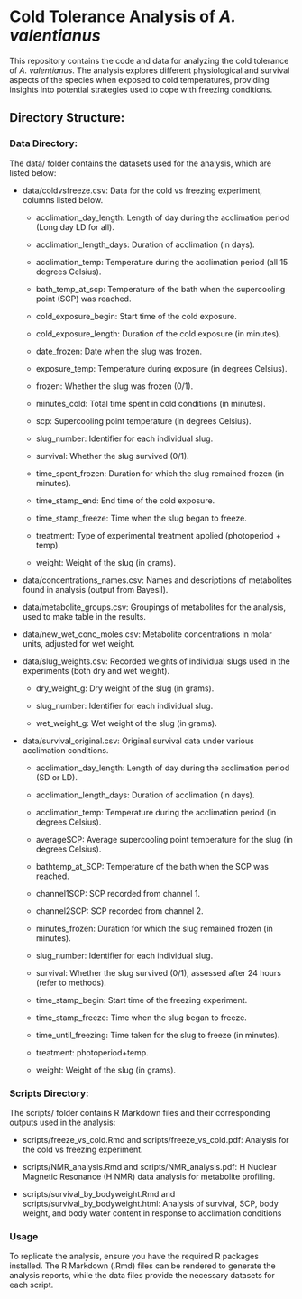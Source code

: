# Cold Tolerance Analysis of *A. valentianus*

This repository contains the code and data for analyzing the cold tolerance of *A. valentianus*. The analysis explores different physiological and survival aspects of the species when exposed to cold temperatures, providing insights into potential strategies used to cope with freezing conditions.

## Directory Structure:

### Data Directory:

The data/ folder contains the datasets used for the analysis, which are listed below:

-   data/coldvsfreeze.csv: Data for the cold vs freezing experiment, columns listed below.

    -   acclimation_day_length: Length of day during the acclimation period (Long day LD for all).

    -   acclimation_length_days: Duration of acclimation (in days).

    -   acclimation_temp: Temperature during the acclimation period (all 15 degrees Celsius).

    -   bath_temp_at_scp: Temperature of the bath when the supercooling point (SCP) was reached.

    -   cold_exposure_begin: Start time of the cold exposure.

    -   cold_exposure_length: Duration of the cold exposure (in minutes).

    -   date_frozen: Date when the slug was frozen.

    -   exposure_temp: Temperature during exposure (in degrees Celsius).

    -   frozen: Whether the slug was frozen (0/1).

    -   minutes_cold: Total time spent in cold conditions (in minutes).

    -   scp: Supercooling point temperature (in degrees Celsius).

    -   slug_number: Identifier for each individual slug.

    -   survival: Whether the slug survived (0/1).

    -   time_spent_frozen: Duration for which the slug remained frozen (in minutes).

    -   time_stamp_end: End time of the cold exposure.

    -   time_stamp_freeze: Time when the slug began to freeze.

    -   treatment: Type of experimental treatment applied (photoperiod + temp).

    -   weight: Weight of the slug (in grams).

-   data/concentrations_names.csv: Names and descriptions of metabolites found in analysis (output from Bayesil).

-   data/metabolite_groups.csv: Groupings of metabolites for the analysis, used to make table in the results.

-   data/new_wet_conc_moles.csv: Metabolite concentrations in molar units, adjusted for wet weight.

-   data/slug_weights.csv: Recorded weights of individual slugs used in the experiments (both dry and wet weight).

    -   dry_weight_g: Dry weight of the slug (in grams).

    -   slug_number: Identifier for each individual slug.

    -   wet_weight_g: Wet weight of the slug (in grams).

-   data/survival_original.csv: Original survival data under various acclimation conditions.

    -   acclimation_day_length: Length of day during the acclimation period (SD or LD).

    -   acclimation_length_days: Duration of acclimation (in days).

    -   acclimation_temp: Temperature during the acclimation period (in degrees Celsius).

    -   averageSCP: Average supercooling point temperature for the slug (in degrees Celsius).

    -   bathtemp_at_SCP: Temperature of the bath when the SCP was reached.

    -   channel1SCP: SCP recorded from channel 1.

    -   channel2SCP: SCP recorded from channel 2.

    -   minutes_frozen: Duration for which the slug remained frozen (in minutes).

    -   slug_number: Identifier for each individual slug.

    -   survival: Whether the slug survived (0/1), assessed after 24 hours (refer to methods).

    -   time_stamp_begin: Start time of the freezing experiment.

    -   time_stamp_freeze: Time when the slug began to freeze.

    -   time_until_freezing: Time taken for the slug to freeze (in minutes).

    -   treatment: photoperiod+temp.

    -   weight: Weight of the slug (in grams).

### Scripts Directory:

The scripts/ folder contains R Markdown files and their corresponding outputs used in the analysis:

-   scripts/freeze_vs_cold.Rmd and scripts/freeze_vs_cold.pdf: Analysis for the cold vs freezing experiment.

-   scripts/NMR_analysis.Rmd and scripts/NMR_analysis.pdf: H Nuclear Magnetic Resonance (H NMR) data analysis for metabolite profiling.

-   scripts/survival_by_bodyweight.Rmd and scripts/survival_by_bodyweight.html: Analysis of survival, SCP, body weight, and body water content in response to acclimation conditions

### Usage

To replicate the analysis, ensure you have the required R packages installed. The R Markdown (.Rmd) files can be rendered to generate the analysis reports, while the data files provide the necessary datasets for each script.

